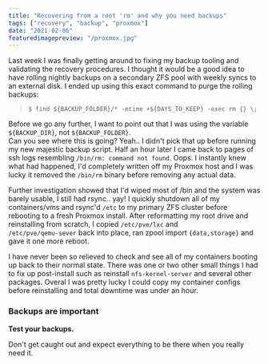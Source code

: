 ```yaml
---
title: "Recovering from a root 'rm' and why you need backups"
tags: ["recovery", "backup", "proxmox"]
date: "2021-02-06"
featuredimagepreview: "/proxmox.jpg"
---
```


Last week I was finally getting around to fixing my backup tooling and validating the recovery procedures. I thought it would be a good idea to have rolling nightly backups on a secondary ZFS pool with weekly syncs to an external disk. I ended up using this exact command to purge the rolling backups:

> `$ find ${BACKUP_FOLDER}/* -mtime +${DAYS_TO_KEEP} -exec rm {} \;`

Before we go any further, I want to point out that I was using the variable `${BACKUP_DIR}`, not `${BACKUP_FOLDER}`.  
Can you see where this is going? Yeah.. I didn't pick that up before running my new majestic backup script. Half an hour later I came back to pages of ssh logs resembling `/bin/rm: command not found`. Oops. I instantly knew what had happened, I'd completely written off my Proxmox host and I was lucky it removed the `/bin/rm` binary before removing any actual data.

Further investigation showed that I'd wiped most of /bin and the system was barely usable, I still had rsync.. yay! I quickly shutdown all of my containers/vms and rsync'd `/etc` to my primary ZFS cluster before rebooting to a fresh Proxmox install. After reformatting my root drive and reinstalling from scratch, I copied `/etc/pve/lxc` and  
`/etc/pve/qemu-sever` back into place, ran zpool import `{data,storage}` and gave it one more reboot.

I have never been so relieved to check and see all of my containers booting up back to their normal state. There was one or two other small things I had to fix up post-install such as reinstall `nfs-kernel-server` and several other packages. Overal I was pretty lucky I could copy my container configs before reinstalling and total downtime was under an hour.

### Backups are important

**Test your backups.**

Don't get caught out and expect everything to be there when you really need it.
